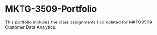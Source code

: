 # MKTG-3509-Portfolio
This portfolio includes the class assignments I completed for MKTG3509 Customer Data Analytics. 
